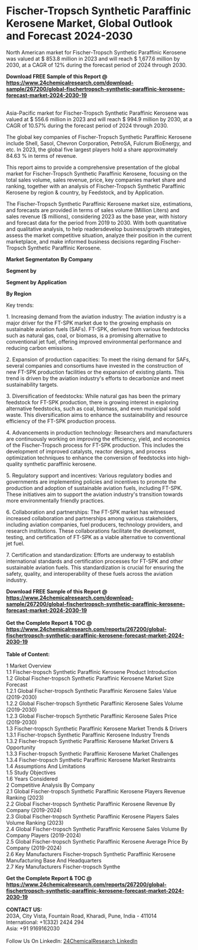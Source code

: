 <h1>Fischer-Tropsch Synthetic Paraffinic Kerosene Market, Global Outlook and Forecast 2024-2030</h1><p>
</p><p>
North American market for Fischer-Tropsch Synthetic Paraffinic Kerosene was valued at $ 853.8 million in 2023 and will reach $ 1,677.6 million by 2030, at a CAGR of 12% during the forecast period of 2024 through 2030.</p><p>
</p><div><b>Download FREE Sample of this Report @ 
            <a href="https://www.24chemicalresearch.com/download-sample/267200/global-fischertropsch-synthetic-paraffinic-kerosene-forecast-market-2024-2030-19">
            https://www.24chemicalresearch.com/download-sample/267200/global-fischertropsch-synthetic-paraffinic-kerosene-forecast-market-2024-2030-19</a></b></div><br><p>
Asia-Pacific market for Fischer-Tropsch Synthetic Paraffinic Kerosene was valued at $ 556.6 million in 2023 and will reach $ 994.9 million by 2030, at a CAGR of 10.57% during the forecast period of 2024 through 2030.</p><p>
</p><p>
The global key companies of Fischer-Tropsch Synthetic Paraffinic Kerosene include Shell, Sasol, Chevron Corporation, PetroSA, Fulcrum BioEnergy, and etc. In 2023, the global five largest players hold a share approximately 84.63 % in terms of revenue.</p><p>
</p><p>
This report aims to provide a comprehensive presentation of the global market for Fischer-Tropsch Synthetic Paraffinic Kerosene, focusing on the total sales volume, sales revenue, price, key companies market share and ranking, together with an analysis of Fischer-Tropsch Synthetic Paraffinic Kerosene by region &amp; country, by Feedstock, and by Application.</p><p>
</p><p>
The Fischer-Tropsch Synthetic Paraffinic Kerosene market size, estimations, and forecasts are provided in terms of sales volume (Million Liters) and sales revenue ($ millions), considering 2023 as the base year, with history and forecast data for the period from 2019 to 2030. With both quantitative and qualitative analysis, to help readersdevelop business/growth strategies, assess the market competitive situation, analyze their position in the current marketplace, and make informed business decisions regarding Fischer-Tropsch Synthetic Paraffinic Kerosene.</p><p>
<strong>Market Segmentaton</strong>
<strong>By Company</strong></p><p>
</p><p>
<strong>Segment by </strong></p><p>
</p><p>
<strong>Segment by Application</strong></p><p>
</p><p>
<strong>By Region</strong></p><p>
</p><p>
Key trends:</p><p>
1. Increasing demand from the aviation industry: The aviation industry is a major driver for the FT-SPK market due to the growing emphasis on sustainable aviation fuels (SAFs). FT-SPK, derived from various feedstocks such as natural gas, coal, or biomass, is a promising alternative to conventional jet fuel, offering improved environmental performance and reducing carbon emissions.</p><p>
2. Expansion of production capacities: To meet the rising demand for SAFs, several companies and consortiums have invested in the construction of new FT-SPK production facilities or the expansion of existing plants. This trend is driven by the aviation industry's efforts to decarbonize and meet sustainability targets.</p><p>
3. Diversification of feedstocks: While natural gas has been the primary feedstock for FT-SPK production, there is growing interest in exploring alternative feedstocks, such as coal, biomass, and even municipal solid waste. This diversification aims to enhance the sustainability and resource efficiency of the FT-SPK production process.</p><p>
4. Advancements in production technology: Researchers and manufacturers are continuously working on improving the efficiency, yield, and economics of the Fischer-Tropsch process for FT-SPK production. This includes the development of improved catalysts, reactor designs, and process optimization techniques to enhance the conversion of feedstocks into high-quality synthetic paraffinic kerosene.</p><p>
5. Regulatory support and incentives: Various regulatory bodies and governments are implementing policies and incentives to promote the production and adoption of sustainable aviation fuels, including FT-SPK. These initiatives aim to support the aviation industry's transition towards more environmentally friendly practices.</p><p>
6. Collaboration and partnerships: The FT-SPK market has witnessed increased collaboration and partnerships among various stakeholders, including aviation companies, fuel producers, technology providers, and research institutions. These collaborations facilitate the development, testing, and certification of FT-SPK as a viable alternative to conventional jet fuel.</p><p>
7. Certification and standardization: Efforts are underway to establish international standards and certification processes for FT-SPK and other sustainable aviation fuels. This standardization is crucial for ensuring the safety, quality, and interoperability of these fuels across the aviation industry.</p><div><b>Download FREE Sample of this Report @ 
            <a href="https://www.24chemicalresearch.com/download-sample/267200/global-fischertropsch-synthetic-paraffinic-kerosene-forecast-market-2024-2030-19">
            https://www.24chemicalresearch.com/download-sample/267200/global-fischertropsch-synthetic-paraffinic-kerosene-forecast-market-2024-2030-19</a></b></div><br><div><b>Get the Complete Report & TOC @ 
            <a href="https://www.24chemicalresearch.com/reports/267200/global-fischertropsch-synthetic-paraffinic-kerosene-forecast-market-2024-2030-19">
            https://www.24chemicalresearch.com/reports/267200/global-fischertropsch-synthetic-paraffinic-kerosene-forecast-market-2024-2030-19</a></b></div><br>
            <b>Table of Content:</b><p>1 Market Overview<br />
1.1 Fischer-tropsch Synthetic Paraffinic Kerosene Product Introduction<br />
1.2 Global Fischer-tropsch Synthetic Paraffinic Kerosene Market Size Forecast<br />
1.2.1 Global Fischer-tropsch Synthetic Paraffinic Kerosene Sales Value (2019-2030)<br />
1.2.2 Global Fischer-tropsch Synthetic Paraffinic Kerosene Sales Volume (2019-2030)<br />
1.2.3 Global Fischer-tropsch Synthetic Paraffinic Kerosene Sales Price (2019-2030)<br />
1.3 Fischer-tropsch Synthetic Paraffinic Kerosene Market Trends & Drivers<br />
1.3.1 Fischer-tropsch Synthetic Paraffinic Kerosene Industry Trends<br />
1.3.2 Fischer-tropsch Synthetic Paraffinic Kerosene Market Drivers & Opportunity<br />
1.3.3 Fischer-tropsch Synthetic Paraffinic Kerosene Market Challenges<br />
1.3.4 Fischer-tropsch Synthetic Paraffinic Kerosene Market Restraints<br />
1.4 Assumptions And Limitations<br />
1.5 Study Objectives<br />
1.6 Years Considered<br />
2 Competitive Analysis By Company<br />
2.1 Global Fischer-tropsch Synthetic Paraffinic Kerosene Players Revenue Ranking (2023)<br />
2.2 Global Fischer-tropsch Synthetic Paraffinic Kerosene Revenue By Company (2019-2024)<br />
2.3 Global Fischer-tropsch Synthetic Paraffinic Kerosene Players Sales Volume Ranking (2023)<br />
2.4 Global Fischer-tropsch Synthetic Paraffinic Kerosene Sales Volume By Company Players (2019-2024)<br />
2.5 Global Fischer-tropsch Synthetic Paraffinic Kerosene Average Price By Company (2019-2024)<br />
2.6 Key Manufacturers Fischer-tropsch Synthetic Paraffinic Kerosene Manufacturing Base And Headquarters<br />
2.7 Key Manufacturers Fischer-tropsch Synthe</p><div><b>Get the Complete Report & TOC @ 
            <a href="https://www.24chemicalresearch.com/reports/267200/global-fischertropsch-synthetic-paraffinic-kerosene-forecast-market-2024-2030-19">
            https://www.24chemicalresearch.com/reports/267200/global-fischertropsch-synthetic-paraffinic-kerosene-forecast-market-2024-2030-19</a></b></div><br><b>CONTACT US:</b><br>
            203A, City Vista, Fountain Road, Kharadi, Pune, India - 411014<br>
            International: +1(332) 2424 294<br>
            Asia: +91 9169162030 <br><br>
            Follow Us On LinkedIn: <a href="https://www.linkedin.com/company/24chemicalresearch/">24ChemicalResearch LinkedIn</a>